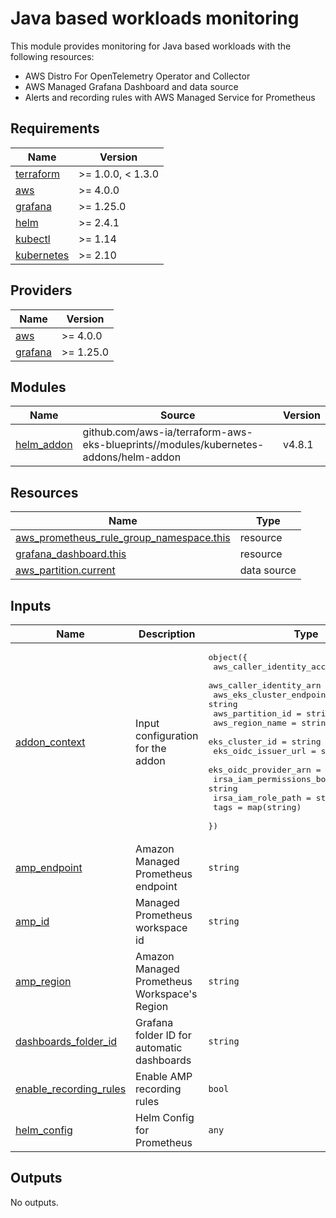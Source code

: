# Java based workloads monitoring

This module provides monitoring for Java based workloads with the following resources:

- AWS Distro For OpenTelemetry Operator and Collector
- AWS Managed Grafana Dashboard and data source
- Alerts and recording rules with AWS Managed Service for Prometheus

<!-- BEGINNING OF PRE-COMMIT-TERRAFORM DOCS HOOK -->
## Requirements

| Name | Version |
|------|---------|
| <a name="requirement_terraform"></a> [terraform](#requirement\_terraform) | >= 1.0.0, < 1.3.0 |
| <a name="requirement_aws"></a> [aws](#requirement\_aws) | >= 4.0.0 |
| <a name="requirement_grafana"></a> [grafana](#requirement\_grafana) | >= 1.25.0 |
| <a name="requirement_helm"></a> [helm](#requirement\_helm) | >= 2.4.1 |
| <a name="requirement_kubectl"></a> [kubectl](#requirement\_kubectl) | >= 1.14 |
| <a name="requirement_kubernetes"></a> [kubernetes](#requirement\_kubernetes) | >= 2.10 |

## Providers

| Name | Version |
|------|---------|
| <a name="provider_aws"></a> [aws](#provider\_aws) | >= 4.0.0 |
| <a name="provider_grafana"></a> [grafana](#provider\_grafana) | >= 1.25.0 |

## Modules

| Name | Source | Version |
|------|--------|---------|
| <a name="module_helm_addon"></a> [helm\_addon](#module\_helm\_addon) | github.com/aws-ia/terraform-aws-eks-blueprints//modules/kubernetes-addons/helm-addon | v4.8.1 |

## Resources

| Name | Type |
|------|------|
| [aws_prometheus_rule_group_namespace.this](https://registry.terraform.io/providers/hashicorp/aws/latest/docs/resources/prometheus_rule_group_namespace) | resource |
| [grafana_dashboard.this](https://registry.terraform.io/providers/grafana/grafana/latest/docs/resources/dashboard) | resource |
| [aws_partition.current](https://registry.terraform.io/providers/hashicorp/aws/latest/docs/data-sources/partition) | data source |

## Inputs

| Name | Description | Type | Default | Required |
|------|-------------|------|---------|:--------:|
| <a name="input_addon_context"></a> [addon\_context](#input\_addon\_context) | Input configuration for the addon | <pre>object({<br>    aws_caller_identity_account_id = string<br>    aws_caller_identity_arn        = string<br>    aws_eks_cluster_endpoint       = string<br>    aws_partition_id               = string<br>    aws_region_name                = string<br>    eks_cluster_id                 = string<br>    eks_oidc_issuer_url            = string<br>    eks_oidc_provider_arn          = string<br>    irsa_iam_permissions_boundary  = string<br>    irsa_iam_role_path             = string<br>    tags                           = map(string)<br>  })</pre> | n/a | yes |
| <a name="input_amp_endpoint"></a> [amp\_endpoint](#input\_amp\_endpoint) | Amazon Managed Prometheus endpoint | `string` | n/a | yes |
| <a name="input_amp_id"></a> [amp\_id](#input\_amp\_id) | Managed Prometheus workspace id | `string` | n/a | yes |
| <a name="input_amp_region"></a> [amp\_region](#input\_amp\_region) | Amazon Managed Prometheus Workspace's Region | `string` | `null` | no |
| <a name="input_dashboards_folder_id"></a> [dashboards\_folder\_id](#input\_dashboards\_folder\_id) | Grafana folder ID for automatic dashboards | `string` | n/a | yes |
| <a name="input_enable_recording_rules"></a> [enable\_recording\_rules](#input\_enable\_recording\_rules) | Enable AMP recording rules | `bool` | `true` | no |
| <a name="input_helm_config"></a> [helm\_config](#input\_helm\_config) | Helm Config for Prometheus | `any` | `{}` | no |

## Outputs

No outputs.
<!-- END OF PRE-COMMIT-TERRAFORM DOCS HOOK -->
